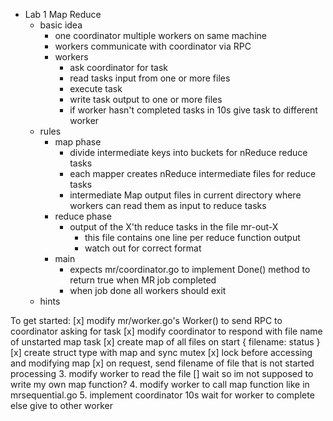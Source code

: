 - Lab 1 Map Reduce
	- basic idea
		- one coordinator multiple workers on same machine
		- workers communicate with coordinator via RPC
		- workers
			- ask coordinator for task
			- read tasks input from one or more files
			- execute task
			- write task output to one or more files
			- if worker hasn't completed tasks in 10s give task to different worker
	- rules
		- map phase
			- divide intermediate keys into buckets for nReduce reduce tasks
			- each mapper creates nReduce intermediate files for reduce tasks
			- intermediate Map output files in current directory where workers can read them as input to reduce tasks
		- reduce phase
			- output of the X'th reduce tasks in the file mr-out-X
				- this file contains one line per reduce function output
				- watch out for correct format
		- main
			- expects mr/coordinator.go to implement Done() method to return true when MR job completed
			- when job done all workers should exit
	- hints


To get started:
[x] modify mr/worker.go's Worker() to send RPC to coordinator asking for task
[x] modify coordinator to respond with file name of unstarted map task
	[x] create map of all files on start { filename: status }
	[x] create struct type with map and sync mutex
	[x] lock before accessing and modifying map
	[x] on request, send filename of file that is not started processing
3. modify worker to read the file
	[] wait so im not supposed to write my own map function?
4. modify worker to call map function like in mrsequential.go
5. implement coordinator 10s wait for worker to complete else give to other worker
